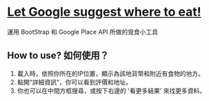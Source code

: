 # [Let Google suggest where to eat!](https://andy922200.github.io/random-restaurant/)
運用 BootStrap 和 Google Place API 所做的覓食小工具

## How to use? 如何使用？
1. 載入時，依照你所在的IP位置，顯示為該地貨幣和附近有食物的地方。
2. 點開"詳細資訊"，你可以看到評價和地址。
3. 你也可以在中間方框搜尋，或按下右邊的 '看更多結果' 來找更多資料。
